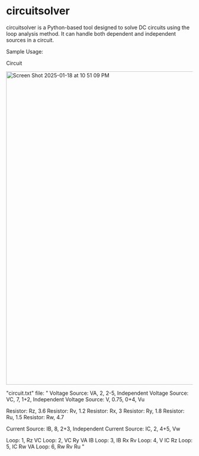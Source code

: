 # circuitsolver
circuitsolver is a Python-based tool designed to solve DC circuits using the loop analysis method. It can handle both dependent and independent sources in a circuit.

Sample Usage:

Circuit

<img width="843" alt="Screen Shot 2025-01-18 at 10 51 09 PM" src="https://github.com/user-attachments/assets/8dd1b624-91b0-4006-90ec-70785f0c991b" />

"circuit.txt" file:
"
Voltage Source: VA, 2, 2-5, Independent
Voltage Source: VC, 7, 1+2, Independent
Voltage Source: V, 0.75, 0+4, Vu

Resistor: Rz, 3.6
Resistor: Rv, 1.2
Resistor: Rx, 3
Resistor: Ry, 1.8
Resistor: Ru, 1.5
Resistor: Rw, 4.7

Current Source: IB, 8, 2+3, Independent
Current Source: IC, 2, 4+5, Vw

Loop: 1, Rz VC
Loop: 2, VC Ry VA IB
Loop: 3, IB Rx Rv
Loop: 4, V IC Rz
Loop: 5, IC Rw VA
Loop: 6, Rw Rv Ru
"


